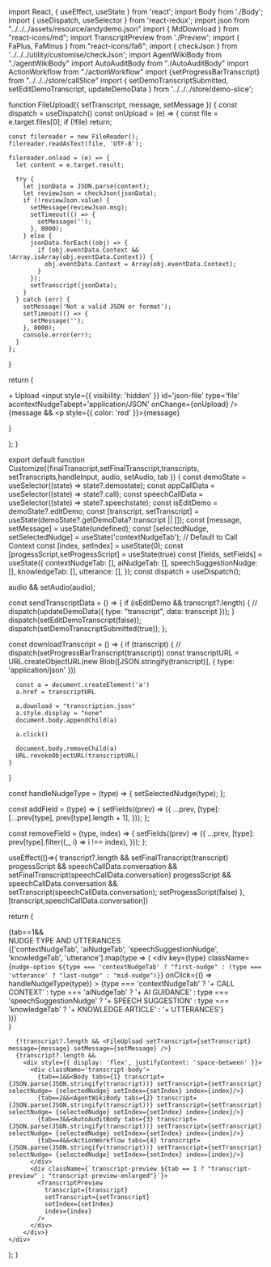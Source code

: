 import React, { useEffect, useState } from 'react';
import Body from './Body';
import { useDispatch, useSelector } from 'react-redux';
import json from "../../../assets/resource/andydemo.json"
import { MdDownload } from "react-icons/md";
import TranscriptPreview from './Preview';
import { FaPlus, FaMinus } from "react-icons/fa6";
import { checkJson } from '../../../utility/customise/checkJson';
import AgentWikiBody from "./agentWikiBody"
import AutoAuditBody from "./AutoAuditBody"
import ActionWorkflow from "./actionWorkflow"
import {setProgressBarTranscript} from "../../../store/callSlice"
import { setDemoTranscriptSubmitted, setEditDemoTranscript, updateDemoData } from '../../../store/demo-slice';


function FileUpload({ setTranscript, message, setMessage }) {
  const dispatch = useDispatch()
  const onUpload = (e) => {
    const file = e.target.files[0];
    if (!file) return;

    const filereader = new FileReader();
    filereader.readAsText(file, 'UTF-8');

    filereader.onload = (e) => {
      let content = e.target.result;

      try {
        let jsonData = JSON.parse(content);
        let reviewJson = checkJson(jsonData);
        if (!reviewJson.value) {
          setMessage(reviewJson.msg);
          setTimeout(() => {
            setMessage('');
          }, 8000);
        } else {
          jsonData.forEach((obj) => {
            if (obj.eventData.Context && !Array.isArray(obj.eventData.Context)) {
              obj.eventData.Context = Array(obj.eventData.Context);
            }
          });
          setTranscript(jsonData);
        }
      } catch (err) {
        setMessage('Not a valid JSON or format');
        setTimeout(() => {
          setMessage('');
        }, 8000);
        console.error(err);
      }
    };
  }

  return (
    <form className='body-container'>
      <label htmlFor='json-file' className='upload-btn tab btn-active'>+ Upload</label>
      <input style={{ visibility: 'hidden' }} id='json-file' type='file' acontextNudgeTabept='application/JSON' onChange={onUpload} />
      {message && <p style={{ color: 'red' }}>{message}</p>}
    </form>
  );
}

export default function Customize({finalTranscript,setFinalTranscript,transcripts, setTranscripts,handleInput, audio, setAudio, tab }) {
  const demoState = useSelector((state) => state?.demostate);
  const appCallData = useSelector((state) => state?.call);
  const speechCallData = useSelector((state) => state?.speechstate);
  const isEditDemo = demoState?.editDemo;
  const [transcript, setTranscript] = useState(demoState?.getDemoData?.transcript || []);
  const [message, setMessage] = useState(undefined);
  const [selectedNudge, setSelectedNudge] = useState('contextNudgeTab'); // Default to Call Context
  const [index, setIndex] = useState(0);
  const [progessScript,setProgessScript] = useState(true)
  const [fields, setFields] = useState({
    contextNudgeTab: [],
    aiNudgeTab: [],
    speechSuggestionNudge: [],
    knowledgeTab: [],
    utterance: [],
  });
  const dispatch = useDispatch();

  audio && setAudio(audio);


  const sendTranscriptData = () => {
    if (isEditDemo && transcript?.length) {
      // dispatch(updateDemoData({ type: "transcript", data: transcript }));
    }
    dispatch(setEditDemoTranscript(false));
    dispatch(setDemoTranscriptSubmitted(true));
  };

  const downloadTranscript = () => {
    if (transcript) {
        // dispatch(setProgressBarTranscript(transcript))
      const transcriptURL = URL.createObjectURL(new Blob([JSON.stringify(transcript)], { type: 'application/json' }))

      const a = document.createElement('a')
      a.href = transcriptURL

      a.download = "transcription.json"
      a.style.display = "none"
      document.body.appendChild(a)

      a.click()

      document.body.removeChild(a)
      URL.revokeObjectURL(transcriptURL)
    }
  }

  const handleNudgeType = (type) => {
    setSelectedNudge(type);
  };

  const addField = (type) => {
    setFields((prev) => ({
      ...prev,
      [type]: [...prev[type], prev[type].length + 1],
    }));
  };

  const removeField = (type, index) => {
    setFields((prev) => ({
      ...prev,
      [type]: prev[type].filter((_, i) => i !== index),
    }));
  };

  useEffect(()=>{
    transcript?.length && setFinalTranscript(transcript)
    progessScript && speechCallData.conversation && setFinalTranscript(speechCallData.conversation)
    progessScript && speechCallData.conversation && setTranscript(speechCallData.conversation);
    setProgessScript(false)
  },[transcript,speechCallData.conversation])

  return (
    <div className='transcript-container'>
      {tab==1&&<div className="nudge-types">
        <div className="options-types">NUDGE TYPE AND UTTERANCES</div>
        <div className="nudge-options">
          {['contextNudgeTab', 'aiNudgeTab', 'speechSuggestionNudge', 'knowledgeTab', 'utterance'].map(type => (
            <div key={type} 
              className={`nudge-option ${type === 'contextNudgeTab' ? "first-nudge" : (type === 'utterance' ? "last-nudge" : "mid-nudge")}`} 
              onClick={() => handleNudgeType(type)}
            >
              <span>{type === 'contextNudgeTab' ? '+ CALL CONTEXT' : type === 'aiNudgeTab' ? '+ AI GUIDANCE' : type === 'speechSuggestionNudge' ? '+ SPEECH SUGGESTION' : type === 'knowledgeTab' ? '+ KNOWLEDGE ARTICLE' : '+ UTTERANCES'}</span>
            </div>
          ))}
        </div>
      </div>}
       
      {!transcript?.length && <FileUpload setTranscript={setTranscript} message={message} setMessage={setMessage} />}
      {transcript?.length &&
        <div style={{ display: 'flex', justifyContent: 'space-between' }}>
          <div className='transcript-body'>
            {tab==1&&<Body tabs={1} transcript={JSON.parse(JSON.stringify(transcript))} setTranscript={setTranscript} selectNudge= {selectedNudge} setIndex={setIndex} index={index}/>}
            {tab==2&&<AgentWikiBody tabs={2} transcript={JSON.parse(JSON.stringify(transcript))} setTranscript={setTranscript} selectNudge= {selectedNudge} setIndex={setIndex} index={index}/>}
            {tab==3&&<AutoAuditBody tabs={3} transcript={JSON.parse(JSON.stringify(transcript))} setTranscript={setTranscript} selectNudge= {selectedNudge} setIndex={setIndex} index={index}/>}
            {tab==4&&<ActionWorkflow tabs={4} transcript={JSON.parse(JSON.stringify(transcript))} setTranscript={setTranscript} selectNudge= {selectedNudge} setIndex={setIndex} index={index}/>}
          </div>
          <div className={`transcript-preview ${tab == 1 ? "transcript-preview" : "transcript-preview-enlarged"}`}>
            <TranscriptPreview
              transcript={transcript}
              setTranscript={setTranscript}
              setIndex={setIndex}
              index={index}
            />
          </div>
        </div>}
    </div>
  );
}
